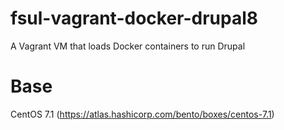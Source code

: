 # fsul-vagrant-docker-drupal8
A Vagrant VM that loads Docker containers to run Drupal

# Base
CentOS 7.1 (https://atlas.hashicorp.com/bento/boxes/centos-7.1)
